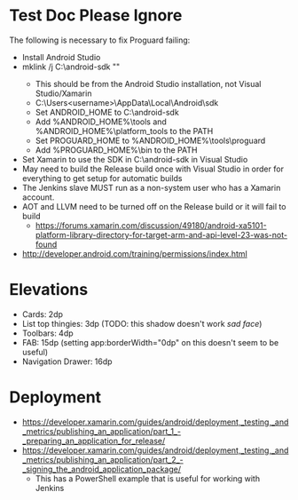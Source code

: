 ﻿# Test Doc Please Ignore

The following is necessary to fix Proguard failing:

* Install Android Studio
* mklink /j C:\android-sdk "<path to Android SDK>"
  * This should be from the Android Studio installation, not Visual Studio/Xamarin
   * C:\Users\<username>\AppData\Local\Android\sdk
  * Set ANDROID_HOME to C:\android-sdk
  * Add %ANDROID_HOME%\tools and %ANDROID_HOME%\platform_tools to the PATH
  * Set PROGUARD_HOME to %ANDROID_HOME%\tools\proguard
  * Add %PROGUARD_HOME%\bin to the PATH
* Set Xamarin to use the SDK in C:\android-sdk in Visual Studio
* May need to build the Release build once with Visual Studio in order for everything to get setup for automatic builds
* The Jenkins slave MUST run as a non-system user who has a Xamarin account.
* AOT and LLVM need to be turned off on the Release build or it will fail to build
  * https://forums.xamarin.com/discussion/49180/android-xa5101-platform-library-directory-for-target-arm-and-api-level-23-was-not-found
* http://developer.android.com/training/permissions/index.html

# Elevations

* Cards: 2dp
* List top thingies: 3dp (TODO: this shadow doesn't work *sad face*)
* Toolbars: 4dp
* FAB: 15dp (setting app:borderWidth="0dp" on this doesn't seem to be useful)
* Navigation Drawer: 16dp

# Deployment

* https://developer.xamarin.com/guides/android/deployment,_testing,_and_metrics/publishing_an_application/part_1_-_preparing_an_application_for_release/
* https://developer.xamarin.com/guides/android/deployment,_testing,_and_metrics/publishing_an_application/part_2_-_signing_the_android_application_package/
  * This has a PowerShell example that is useful for working with Jenkins
